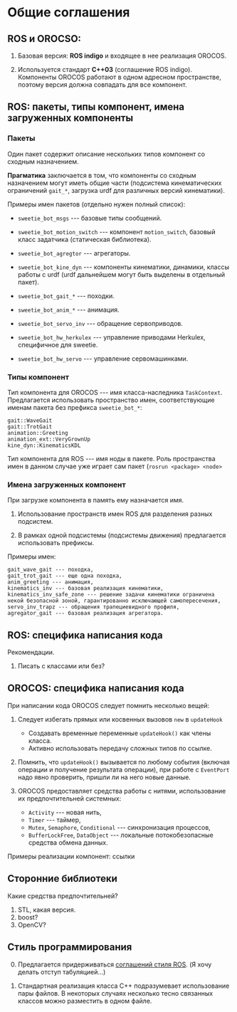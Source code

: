 Общие соглашения
================

ROS и OROCSO:
-------------

1. Базовая версия: **ROS indigo** и входящее в нее реализация OROCOS.

1. Используется стандарт **C++03** (соглашение ROS indigo). Компоненты OROCOS работают в одном адресном пространстве,
поэтому версия должна совпадать для все компонент.


ROS: пакеты, типы компонент, имена загруженных компоненты
--------------------------------------------------------

### Пакеты

Один пакет содержит описание нескольких типов компонент со сходным назначением.

**Прагматика** заключается в том, что компоненты со сходным назначением могут
иметь общие части (подсистема кинематических ограничений `gait_*`, загрузка urdf для 
различных версий кинематики). 

Примеры имен пакетов (отдельно нужен полный список):

* `sweetie_bot_msgs` --- базовые типы сообщений.

* `sweetie_bot_motion_switch` --- компонент `motion_switch`, базовый класс задатчика (статическая библиотека).

* `sweetie_bot_agregtor` --- агрегаторы.

* `sweetie_bot_kine_dyn` --- компоненты кинематики, динамики, классы работы с urdf (urdf дальнейшем могут быть выделены в отдельный пакет).

* `sweetie_bot_gait_*` --- походки.

* `sweetie_bot_anim_*` --- анимация.

* `sweetie_bot_servo_inv` --- обращение сервоприводов.

* `sweetie_bot_hw_herkulex` --- управление приводами Herkulex, специфичное для sweetie.

* `sweetie_bot_hw_servo` --- управление сервомашинками.


### Типы компонент

Тип компонента для OROCOS --- имя класса-наследника `TaskContext`. 
Предлагается использовать пространство имен, соответствующие именам пакета без префикса `sweetie_bot_*`:

    gait::WaveGait
    gait::TrotGait
    animation::Greeting
    animation_ext::VeryGrownUp
    kine_dyn::KinematicsKDL

Тип компонента для ROS --- имя ноды в пакете.
Роль пространства имен в данном случае уже играет сам пакет (`rosrun <package> <node>`

### Имена загруженных компонент

При загрузке компонента в память ему назначается имя.

1. Использование пространств имен ROS для разделения разных подсистем.

2. В рамках одной подсистемы (подсистемы движения) предлагается использовать префиксы. 
<!--- Имена уникальных компонент (в подсистеме может быть только один компонент такого типа, например, `agregator_gait`, `servo_inv`) 
по возможности должны быть стандартными. 
Это позволяет не менять скрипты развертывания.
ИСКЛЮЧЕНО: разные версии компонент - разные параметры - разные скрипты.
--->

Примеры имен:

    gait_wave_gait --- походка,
    gait_trot_gait --- еще одна походка,
    anim_greeting --- анимация,
    kinematics_inv --- базовая реализация кинематики,
    kinematics_inv_safe_zone --- решение задачи кинематики ограничена некой безопасной зоной, гарантированно исключающей самопересечения,
    servo_inv_trapz --- обращения трапециевидного профиля,
    agregator_gait --- базовая реализация агрегатора.
    

ROS: специфика написания кода
--------------------------------------------------------

Рекомендации.

1. Писать с классами или без?

OROCOS: специфика написания кода
--------------------------------------------------------

При написании кода OROCOS следует помнить несколько вещей:

1. Следует избегать прямых или косвенных вызовов `new` в `updateHook`
    * Создавать временные переменные `updateHook()` как члены класса.
    * Активно использовать передачу сложных типов по ссылке.

2. Помнить, что `updateHook()` вызывается по любому события (включая операции и получение результата операции), 
    при работе с `EventPort` надо явно проверить, пришли ли на него новые данные.

3. OROCOS предоставляет средства работы с нитями, использование их предпочтительней системных:
    * `Activity` --- новая нить,
    * `Timer` --- таймер,
    * `Mutex`, `Semaphore`, `Conditional` --- синхронизация процессов,
    * `BufferLockFree`, `DataObject` --- локальные потокобезопасные средства обмена данных.

Примеры реализации компонент: ссылки

Сторонние библиотеки
--------------------

Какие средства предпочтительней?


1. STL, какая версия.
2. boost?
3. OpenCV?

Стиль программирования
----------------------

0. Предлагается придерживаться [соглашений стиля ROS](http://wiki.ros.org/CppStyleGuide). (Я хочу делать отступ табуляцией...)

1. Стандартная реализация класса C++ подразумевает использование пары файлов. 
В некоторых случаях несколько тесно связанных классов можно разместить в одном файле.




